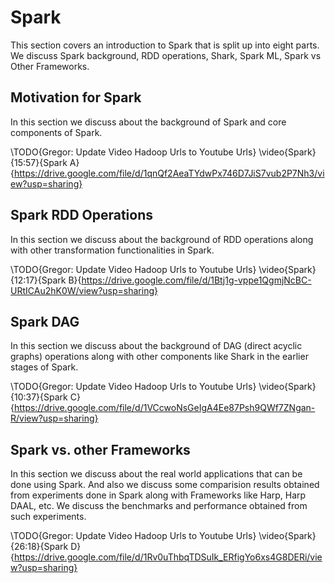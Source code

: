 Spark
=====

This section covers an introduction to Spark that is split up into eight
parts. We discuss Spark background, RDD operations, Shark, Spark ML,
Spark vs Other Frameworks.

Motivation for Spark
--------------------

In this section we discuss about the background of Spark and core
components of Spark.

\TODO{Gregor: Update Video Hadoop Urls to Youtube Urls}
\video{Spark}{15:57}{Spark
  A}{https://drive.google.com/file/d/1qnQf2AeaTYdwPx746D7JiS7vub2P7Nh3/view?usp=sharing}

Spark RDD Operations
--------------------

In this section we discuss about the background of RDD operations along
with other transformation functionalities in Spark.

\TODO{Gregor: Update Video Hadoop Urls to Youtube Urls}
\video{Spark}{12:17}{Spark
  B}{https://drive.google.com/file/d/1Btj1g-vppe1QgmjNcBC-URtICAu2hK0W/view?usp=sharing}

Spark DAG
---------

In this section we discuss about the background of DAG (direct acyclic
graphs) operations along with other components like Shark in the earlier
stages of Spark.

\TODO{Gregor: Update Video Hadoop Urls to Youtube Urls}
\video{Spark}{10:37}{Spark
  C}{https://drive.google.com/file/d/1VCcwoNsGeIgA4Ee87Psh9QWf7ZNgan-R/view?usp=sharing}

Spark vs. other Frameworks
--------------------------

In this section we discuss about the real world applications that can be
done using Spark. And also we discuss some comparision results obtained
from experiments done in Spark along with Frameworks like Harp, Harp
DAAL, etc. We discuss the benchmarks and performance obtained from such
experiments.

\TODO{Gregor: Update Video Hadoop Urls to Youtube Urls}
\video{Spark}{26:18}{Spark
  D}{https://drive.google.com/file/d/1Rv0uThbqTDSuIk_ERfigYo6xs4G8DERi/view?usp=sharing}
